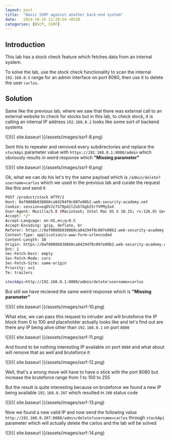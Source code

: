 ```yaml
---
layout: post
title:  "Basic SSRF against another back-end system"
date:   2024-10-16 11:20:54 +0530
categories: [BSCP, SSRF]
---
```


## Introduction

This lab has a stock check feature which fetches data from an internal system.

To solve the lab, use the stock check functionality to scan the internal `192.168.0.X` range for an admin interface on port 8080, then use it to delete the user `carlos`. 

## Solution

Same like the previous lab, where we saw that there was external call to an external website to check for stocks but in this lab, to check stock, it is calling an internal IP address `192.168.0.1` looks like some sort of backend systems 

![]({{ site.baseurl }}/assets/images/ssrf-8.png)

Sent this to repeater and removed every subdirectories and replace the `stockApi` parameter value with `https://192.168.0.1:8080/admin` which obviously results in weird response which **"Missing parameter"** 

![]({{ site.baseurl }}/assets/images/ssrf-9.png)

Ok, what we can do his let's try the same payload which is `/admin/delete?username=carlos` which we used in the previous lab and curate the request like this and send it

```sh
POST /product/stock HTTP/2
Host: 0af0008b038860ca84294f0c007e00b2.web-security-academy.net
Cookie: session=eqDVJz7S79pd1lZu57GgbI5rfVPMyIoX
User-Agent: Mozilla/5.0 (Macintosh; Intel Mac OS X 10.15; rv:126.0) Gecko/20100101 Firefox/126.0
Accept: */*
Accept-Language: en-US,en;q=0.5
Accept-Encoding: gzip, deflate, br
Referer: https://0af0008b038860ca84294f0c007e00b2.web-security-academy.net/product?productId=1
Content-Type: application/x-www-form-urlencoded
Content-Length: 38
Origin: https://0af0008b038860ca84294f0c007e00b2.web-security-academy.net
Dnt: 1
Sec-Fetch-Dest: empty
Sec-Fetch-Mode: cors
Sec-Fetch-Site: same-origin
Priority: u=1
Te: trailers

stockApi=http://192.168.0.1:8080/admin/delete?username=carlos
```

But still we have recieved the same weird response which is **"Missing parameter"** 

![]({{ site.baseurl }}/assets/images/ssrf-10.png)

What else, we can pass this request to intruder and will bruteforce the IP block from 0 to 100 and placeholder actually looks like and let's find out are there any IP being alive other than `192.168.0.1` on port `8080`

![]({{ site.baseurl }}/assets/images/ssrf-11.png)

And found to be nothing interesting IP available on port `8080` and what about will remove that as well and bruteforce it 

![]({{ site.baseurl }}/assets/images/ssrf-12.png)

Well, that's a wrong move will have to have o stick with the port 8080 but increase the bruteforce range from 1 to 100 to 255 

But the result is quite interesting because on bruteforce we found a new IP being available `192.168.0.207` which resulted in `200` status code 

![]({{ site.baseurl }}/assets/images/ssrf-13.png)

Now we found a new valid IP and now send the following value `http://192.168.0.207:8080/admin/delete?username=carlos` through `stockApi` parameter which will actually delete the carlos and the lab will be solved 

![]({{ site.baseurl }}/assets/images/ssrf-14.png)